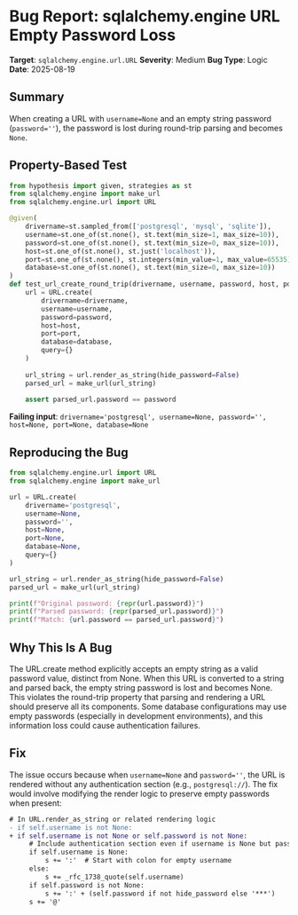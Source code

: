 # Bug Report: sqlalchemy.engine URL Empty Password Loss

**Target**: `sqlalchemy.engine.url.URL`
**Severity**: Medium
**Bug Type**: Logic
**Date**: 2025-08-19

## Summary

When creating a URL with `username=None` and an empty string password (`password=''`), the password is lost during round-trip parsing and becomes `None`.

## Property-Based Test

```python
from hypothesis import given, strategies as st
from sqlalchemy.engine import make_url
from sqlalchemy.engine.url import URL

@given(
    drivername=st.sampled_from(['postgresql', 'mysql', 'sqlite']),
    username=st.one_of(st.none(), st.text(min_size=1, max_size=10)),
    password=st.one_of(st.none(), st.text(min_size=0, max_size=10)),
    host=st.one_of(st.none(), st.just('localhost')),
    port=st.one_of(st.none(), st.integers(min_value=1, max_value=65535)),
    database=st.one_of(st.none(), st.text(min_size=0, max_size=10))
)
def test_url_create_round_trip(drivername, username, password, host, port, database):
    url = URL.create(
        drivername=drivername,
        username=username,
        password=password,
        host=host,
        port=port,
        database=database,
        query={}
    )
    
    url_string = url.render_as_string(hide_password=False)
    parsed_url = make_url(url_string)
    
    assert parsed_url.password == password
```

**Failing input**: `drivername='postgresql', username=None, password='', host=None, port=None, database=None`

## Reproducing the Bug

```python
from sqlalchemy.engine.url import URL
from sqlalchemy.engine import make_url

url = URL.create(
    drivername='postgresql',
    username=None,
    password='',
    host=None,
    port=None,
    database=None,
    query={}
)

url_string = url.render_as_string(hide_password=False)
parsed_url = make_url(url_string)

print(f"Original password: {repr(url.password)}")
print(f"Parsed password: {repr(parsed_url.password)}")
print(f"Match: {url.password == parsed_url.password}")
```

## Why This Is A Bug

The URL.create method explicitly accepts an empty string as a valid password value, distinct from None. When this URL is converted to a string and parsed back, the empty string password is lost and becomes None. This violates the round-trip property that parsing and rendering a URL should preserve all its components. Some database configurations may use empty passwords (especially in development environments), and this information loss could cause authentication failures.

## Fix

The issue occurs because when `username=None` and `password=''`, the URL is rendered without any authentication section (e.g., `postgresql://`). The fix would involve modifying the render logic to preserve empty passwords when present:

```diff
# In URL.render_as_string or related rendering logic
- if self.username is not None:
+ if self.username is not None or self.password is not None:
     # Include authentication section even if username is None but password is set
     if self.username is None:
         s += ':'  # Start with colon for empty username
     else:
         s += _rfc_1738_quote(self.username)
     if self.password is not None:
         s += ':' + (self.password if not hide_password else '***')
     s += '@'
```